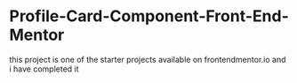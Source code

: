 # Profile-Card-Component-Front-End-Mentor
this project is one of the starter projects available on frontendmentor.io and i have completed it
